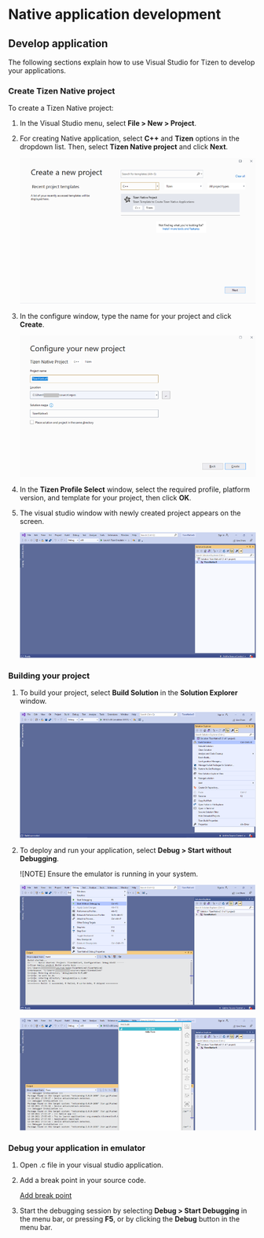# Native application development


## Develop application

The following sections explain how to use Visual Studio for Tizen to develop your applications.


### Create Tizen Native project

To create a Tizen Native project:

1. In the Visual Studio menu, select **File &gt; New &gt; Project**.

2. For creating Native application, select **C++** and **Tizen** options in the dropdown list. Then, select **Tizen Native project** and click **Next**.

    ![Create Tizen project](media/native_create_project.png)

3. In the configure window, type the name for your project and click **Create**.

    ![Configure project](media/native_configure_project.png)

4. In the **Tizen Profile Select** window, select the required profile, platform version, and template for your project, then click **OK**.

5. The visual studio window with newly created project appears on the screen.

    ![Visual Studio screen](media/native_vs_screen.png)


### Building your project

1. To build your project, select **Build Solution** in the **Solution Explorer** window.

    ![Build project](media/native_build_project.png)

2. To deploy and run your application, select **Debug &gt; Start without Debugging**.
    
    ![NOTE] Ensure the emulator is running in your system.

    ![Run application](media/native_run_application1.png)

    ![Application](media/native_run_application2.png)


### Debug your application in emulator

1. Open .c file in your visual studio application.

2.	Add a break point in your source code.

    [Add break point](media/native_debug_application.png)

3.	Start the debugging session by selecting **Debug &gt; Start Debugging** in the menu bar, or pressing **F5**, or by clicking the **Debug** button in the menu bar.
    